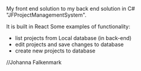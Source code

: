 My front end solution to my back end solution in C# "JFProjectManagementSystem".

It is built in React 
Some examples of functionality:
- list projects from Local database (in back-end) 
- edit projects and save changes to database
- create new projects to database


//Johanna Falkenmark 
